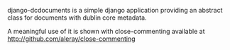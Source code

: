 django-dcdocuments is a simple django application providing an abstract class for documents with dublin core metadata. 

A meaningful use of it is shown with close-commenting available at http://github.com/aleray/close-commenting

